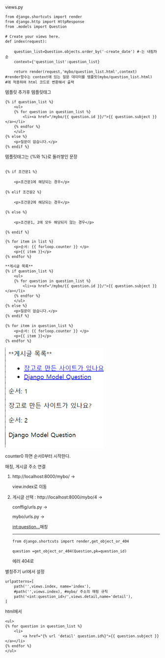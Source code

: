 views.py

```
from django.shortcuts import render
from django.http import HttpResponse
from .models import Question

# Create your views here.
def index(request):

    question_list=Question.objects.order_by('-create_date') #-는 내림차순
    context={'question_list':question_list}

    return render(request,'mybo/question_list.html',context)
#render함수는 context에 있는 질문 데이터를 템플릿(mybo/question_list.html)
#에 적용하여 html 코드로 변환해서 출력
```



템플릿 추가후 템플릿태그 

```
{% if question_list %}
    <ul>
    {% for question in question_list %}
        <li><a href="/mybo/{{ question.id }}/">{{ question.subject }}</a></li>
    {% endfor %}
    </ul>
{% else %}
    <p>질문이 없습니다.</p>
{% endif %}
```

템플릿태그는 {%와 %}로 둘러쌓인 문장

```

{% if 조건문1 %}

    <p>조건문1에 해당되는 경우</p>

{% elif 조건문2 %}

    <p>조건문2에 해당되는 경우</p>

{% else %}

    <p>조건문1, 2에 모두 해당되지 않는 경우</p>

{% endif %}
```



```
{% for item in list %}
    <p>순서: {{ forloop.counter }} </p>
    <p>{{ item }}</p>
{% endfor %}

```



```
**게시글 목록**
{% if question_list %}
    <ul>
    {% for question in question_list %}
        <li><a href="/mybo/{{ question.id }}/">{{ question.subject }}</a></li>
    {% endfor %}
    </ul>
{% else %}
    <p>질문이 없습니다.</p>
{% endif %}

{% for item in question_list %}
    <p>순서: {{ forloop.counter }} </p>
    <p>{{ item }}</p>
{% endfor %}
```

![image-20210203110302426](django3.assets/image-20210203110302426.png)

counter0 하면 순서0부터 시작한다.



매칭, 게시글 주소 연결

1. http://localhost:8000/mybo/ ->

   view.index로 이동

2. 게시글 선택 : http://localhost:8000/mybo/4 ->

   conffig/urls.py ->

   mybo/urls.py ->

   <int:question...>매칭

   

   ----

   ```
   from django.shortcuts import render,get_object_or_404
   
   question =get_object_or_404(Question,pk=question_id)
   ```

   에러 404로



별칭주기 url에서 설정

```
urlpatterns=[
    path('',views.index, name='index'),
    #path('',views.index), #mybo/ 주소의 매핑 규칙
    path('<int:question_id>/',views.detail,name='detail'),
]
```

html에서

```
<ul>
{% for question in question_list %}
    <li>
        <a href="{% url 'detail' question.id%}">{{ question.subject }}</a></li>
{% endfor %}
</ul>
```







